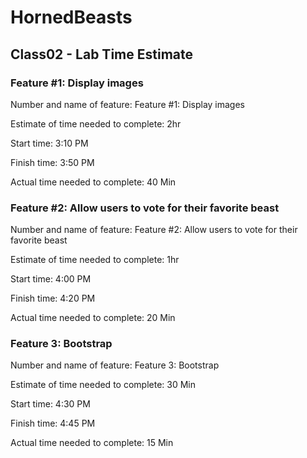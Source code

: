 # HornedBeasts

## Class02 - Lab Time Estimate

### Feature #1: Display images
Number and name of feature: Feature #1: Display images

Estimate of time needed to complete: 2hr

Start time: 3:10 PM

Finish time: 3:50 PM

Actual time needed to complete: 40 Min

### Feature #2: Allow users to vote for their favorite beast
Number and name of feature: Feature #2: Allow users to vote for their favorite beast

Estimate of time needed to complete: 1hr

Start time: 4:00 PM

Finish time: 4:20 PM

Actual time needed to complete: 20 Min

### Feature 3: Bootstrap
Number and name of feature: Feature 3: Bootstrap

Estimate of time needed to complete: 30 Min

Start time: 4:30 PM

Finish time: 4:45 PM

Actual time needed to complete: 15 Min